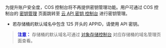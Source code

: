 为提升账户安全度，COS 控制台将不再提供密钥管理功能。用户可通过 COS 控制台的 [密钥管理](https://console.qcloud.com/cos4/secret) 页面跳转至 [云 API 密钥 控制台](https://console.qcloud.com/capi) 进行密钥管理。
- 若存储桶的默认域名中包含 125 开头的 APPID，请使用 API 密钥。

> <font color="#0000cc">**注意：** </font>
> 存储桶的默认域名可通过 [对象存储控制台](https://console.qcloud.com/cos4) 对应存储桶的域名管理页面查看。
